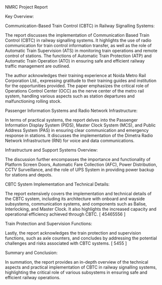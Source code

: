 NMRC Project Report

Key Overview:

Communication-Based Train Control (CBTC) in Railway Signalling Systems:

The report discusses the implementation of Communication Based Train Control (CBTC) in railway signalling systems. It highlights the use of radio communication for train control information transfer, as well as the role of Automatic Train Supervision (ATS) in monitoring train operations and remote control of stations. The functions of Automatic Train Protection (ATP) and Automatic Train Operation (ATO) in ensuring safe and efficient railway traffic management are outlined.

The author acknowledges their training experience at Noida Metro Rail Corporation Ltd., expressing gratitude to their training guides and institution for the opportunities provided. The paper emphasizes the critical role of Operations Control Center (OCC) as the nerve center of the metro rail system, handling various aspects such as station departures and malfunctioning rolling stock.

Passenger Information Systems and Radio Network Infrastructure:

In terms of practical systems, the report delves into the Passenger Information Display System (PIDS), Master Clock System (MCS), and Public Address System (PAS) in ensuring clear communication and emergency response in stations. It discusses the implementation of the Dimetra Radio Network Infrastructure (RNI) for voice and data communications. 

Infrastructure and Support Systems Overview:

The discussion further encompasses the importance and functionality of Platform Screen Doors, Automatic Fare Collection (AFC), Power Distribution, CCTV Surveillance, and the role of UPS System in providing power backup for stations and depots. 

CBTC System Implementation and Technical Details:

The report extensively covers the implementation and technical details of the CBTC system, including its architecture with onboard and wayside subsystems, communication systems, and components such as Balise, Interlocking, and Master Clock. It also highlights the increased capacity and operational efficiency achieved through CBTC. [ 45465556 ] 

Train Protection and Supervision Functions:

Lastly, the report acknowledges the train protection and supervision functions, such as axle counters, and concludes by addressing the potential challenges and risks associated with CBTC systems. [ 5455 ] 

Summary and Conclusion:

In summation, the report provides an in-depth overview of the technical aspects and practical implementation of CBTC in railway signalling systems, highlighting the critical role of various subsystems in ensuring safe and efficient railway operations.
